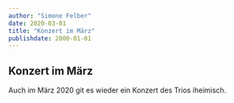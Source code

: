 ```yaml
---
author: "Simone Felber"
date: 2020-03-01
title: "Konzert im März"
publishdate: 2000-01-01
---
```


## Konzert im März

Auch im März 2020 git es wieder ein Konzert des Trios iheimisch.


